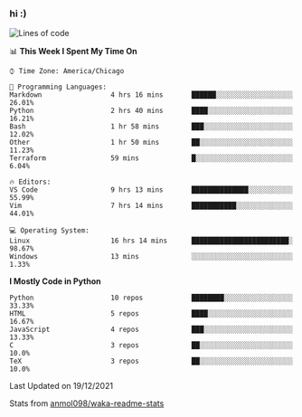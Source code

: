 ### hi :)

<!--START_SECTION:waka-->
![Lines of code](https://img.shields.io/badge/From%20Hello%20World%20I%27ve%20Written-612%20Thousand%20lines%20of%20code-blue)

📊 **This Week I Spent My Time On** 

```text
⌚︎ Time Zone: America/Chicago

💬 Programming Languages: 
Markdown                 4 hrs 16 mins       ██████░░░░░░░░░░░░░░░░░░░   26.01% 
Python                   2 hrs 40 mins       ████░░░░░░░░░░░░░░░░░░░░░   16.21% 
Bash                     1 hr 58 mins        ███░░░░░░░░░░░░░░░░░░░░░░   12.02% 
Other                    1 hr 50 mins        ██░░░░░░░░░░░░░░░░░░░░░░░   11.23% 
Terraform                59 mins             █░░░░░░░░░░░░░░░░░░░░░░░░   6.04%

🔥 Editors: 
VS Code                  9 hrs 13 mins       ██████████████░░░░░░░░░░░   55.99% 
Vim                      7 hrs 14 mins       ███████████░░░░░░░░░░░░░░   44.01%

💻 Operating System: 
Linux                    16 hrs 14 mins      ████████████████████████░   98.67% 
Windows                  13 mins             ░░░░░░░░░░░░░░░░░░░░░░░░░   1.33%

```

**I Mostly Code in Python** 

```text
Python                   10 repos            ████████░░░░░░░░░░░░░░░░░   33.33% 
HTML                     5 repos             ████░░░░░░░░░░░░░░░░░░░░░   16.67% 
JavaScript               4 repos             ███░░░░░░░░░░░░░░░░░░░░░░   13.33% 
C                        3 repos             ██░░░░░░░░░░░░░░░░░░░░░░░   10.0% 
TeX                      3 repos             ██░░░░░░░░░░░░░░░░░░░░░░░   10.0%

```



 Last Updated on 19/12/2021
<!--END_SECTION:waka-->

Stats from [anmol098/waka-readme-stats](https://github.com/anmol098/waka-readme-stats)